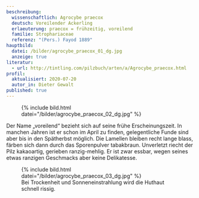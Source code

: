 ```yaml
---
beschreibung:
  wissenschaftlich: Agrocybe praecox
  deutsch: Voreilender Ackerling
  erlaeuterung: praecox = frühzeitig, voreilend
  familie: Strophariaceae
  referenz: "(Pers.) Fayod 1889"
hauptbild:
  datei: /bilder/agrocybe_praecox_01_dg.jpg
  anzeige: true
literatur:
  - url: http://tintling.com/pilzbuch/arten/a/Agrocybe_praecox.html
profil:
  aktualisiert: 2020-07-20
  autor_in: Dieter Gewalt
published: true
---
```


<div class="figure">
  <figure class="standard">
    {% include bild.html datei="/bilder/agrocybe_praecox_02_dg.jpg" %}
  </figure>
</div>

Der Name „voreilend“ bezieht sich auf seine frühe Erscheinungszeit. In manchen Jahren ist er schon im April zu finden, gelegentliche Funde sind aber bis in den Spätherbst möglich. Die Lamellen bleiben recht lange blass, färben sich dann durch das Sporenpulver tabakbraun. Unverletzt riecht der Pilz kakaoartig, gerieben ranzig-mehlig. Er ist zwar essbar, wegen seines etwas ranzigen Geschmacks aber keine Delikatesse.

<div class="figure">
  <figure class="klein">
    {% include bild.html datei="/bilder/agrocybe_praecox_03_dg.jpg" %}
    <figcaption>Bei Trockenheit und Sonneneinstrahlung wird die Huthaut schnell rissig.</figcaption>
  </figure>
</div>
